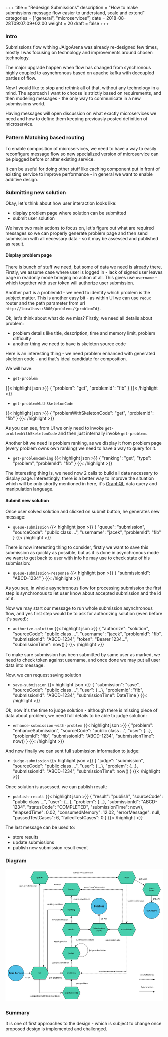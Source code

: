 +++
title = "Redesign Submissions"
description = "How to make submissions message flow easier to understand, scale and extend"
categories = ["general", "microservices"]
date = 2018-08-28T09:07:09+02:00
weight = 20
draft = false
+++

### Intro

Submissions flow withing JAlgoArena was already re-designed few times, mostly
I was focusing on technology and improvements around chosen technology.

The major upgrade happen when flow has changed from synchronous highly coupled
to asynchronous based on apache kafka with decoupled parties of flow.

Now I would like to stop and rethink all of that, without any technology in a mind.
The approach I want to choose is strictly based on requirements, and then
modeling messages - the only way to communicate in a new submissions world.

Having messages will open discussion on what exactly microservices we need
and how to define them keeping previously posted definition of microservice.

### Pattern Matching based routing

To enable composition of microservices, we need to have a way to easily reconfigure
message flow so new specialized version of microservice can be plugged before or after
existing service. 

It can be useful for doing other stuff like caching component put in front of existing
service to improve performance - in general we want to enable additive design.

### Submitting new solution

Okay, let's think about how user interaction looks like:

- display problem page where solution can be submitted
- submit user solution

We have two main actions to focus on, let's figure out what are required messages
so we can properly generate problem page and then send submission with all
necessary data - so it may be assessed and published as result.

#### Display problem page

There is bunch of stuff we need, but some of data we need is already there. Firstly,
we assume case where user is logged in - lack of signed user leaves page in readonly
mode bringing no action at all. This gives use `username` - which together with
user token will authorize user submission. 

Another part is a problemId - we need to identify which problem is the subject matter.
This is another easy bit - as within UI we can use `redux` router and the path parameter
from url `http://localhost:3000/problems/{problemId}`.

Ok, let's think about what do we miss? Firstly, we need all details about problem:

- problem details like title, description, time and memory limit, problem difficulty
- another thing we need to have is skeleton source code

Here is an interesting thing - we need problem enhanced with generated skeleton code - and
that's ideal candidate for composition.

We will have:

* `get-problem`

{{< highlight json >}}
{
    "problem": "get",
    "problemId": "fib"
}
{{< /highlight >}}

* `get-problemWithSkeletonCode`

{{< highlight json >}}
{
    "problemWithSkeletonCode": "get",
    "problemId": "fib"
}
{{< /highlight >}}

As you can see, from UI we only need to invoke `get-problemWithSkeletonCode` and then
just internally invoke `get-problem`.

Another bit we need is problem ranking, as we display it from problem page (every problem
owns own ranking) we need to have a way to query for it.

* `get-problemRanking`
{{< highlight json >}}
{
    "ranking": "get",
    "type": "problem",
    "problemId": "fib"
}
{{< /highlight >}}

The interesting thing is, we need now 2 calls to build all data necessary to display page.
Interestingly, there is a better way to improve the situation which will be only shortly mentioned in here,
it's [GraphQL](https://graphql.org/learn/) data query and manipulation language.

#### Submit new solution

Once user solved solution and clicked on submit button, he generates new message:

* `queue-submission`
{{< highlight json >}}
{
    "queue": "submission",
    "sourceCode": "public class ...",
    "username": "jacek",
    "problemId": "fib"
}
{{< /highlight >}}

There is now interesting thing to consider, firstly we want to save this submission
as quickly as possible, but as it is done in asynchronous mode we want to get back
to user with info he may use to check state of his submission:

* `queue-submission-response`
{{< highlight json >}}
{
    "submissionId": "ABCD-1234"
}
{{< /highlight >}}

As you see, in whole asynchronous flow for processing submission the first step is
synchronous to let user know about accepted submission and the id of it.

Now we may start our message to run whole submission asynchronous flow, and yes first
step would be to ask for authorizing solution (even before it's saved):

* `authorize-solution`
{{< highlight json >}}
{
    "authorize": "solution",
    "sourceCode": "public class ...",
    "username": "jacek",
    "problemId": "fib",
    "submissionId": "ABCD-1234",
    "token": "Bearer 1234...",
    "submissionTime": now()
}
{{< /highlight >}}

To make sure submission has been submitted by same user as marked, we need to
check token against username, and once done we may put all user data into message.

Now, we can request saving solution

* `save-submission`
{{< highlight json >}}
{
    "submission": "save",
    "sourceCode": "public class ...",
    "user": {...},
    "problemId": "fib",
    "submissionId": "ABCD-1234",
    "submissionTime": DateTime
}
{{< /highlight >}}

Ok, now it's the time to judge solution - although there is missing piece of data about problem,
we need full details to be able to judge solution:

* `enhance-submission-with-problem`
{{< highlight json >}}
{
    "problem": "enhanceSubmission",
    "sourceCode": "public class ...",
    "user": {...},
    "problemId": "fib",
    "submissionId": "ABCD-1234",
    "submissionTime": now()
}
{{< /highlight >}}

And now finally we can sent full submission information to judge:

* `judge-submission`
{{< highlight json >}}
{
    "judge": "submission",
    "sourceCode": "public class ...",
    "user": {...},
    "problem": {...},
    "submissionId": "ABCD-1234",
    "submissionTime": now()
}
{{< /highlight >}}

Once solution is assessed, we can publish result:

* `publish-result`
{{< highlight json >}}
{
    "result": "publish",
    "sourceCode": "public class ...",
    "user": {...},
    "problem": {...},
    "submissionId": "ABCD-1234",
    "statusCode": "COMPLETED",
    "submissionTime": now(),
    "elapsedTime": 0.02,
    "consumedMemory": 12.02,
    "errorMessage": null,
    "passedTestCases": 6,
    "failedTestCases": 0
}
{{< /highlight >}}

The last message can be used to:

- store results
- update submissions
- publish new submission result event

### Diagram

![](https://raw.githubusercontent.com/jalgoarena/jalgoarena.github.io/master/images/data_flow_submission_2.0.png)

### Summary

It is one of first approaches to the design - which is subject to change once 
proposed design is implemented and challenged. 